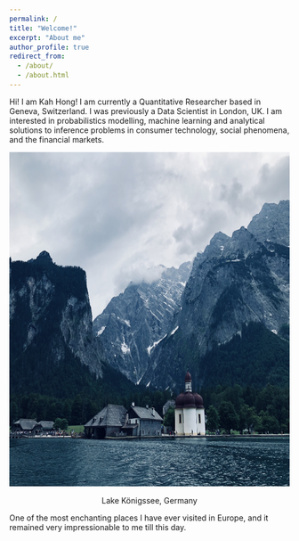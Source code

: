 ```yaml
---
permalink: /
title: "Welcome!"
excerpt: "About me"
author_profile: true
redirect_from: 
  - /about/
  - /about.html
---
```


Hi! I am Kah Hong! I am currently a Quantitative Researcher based in Geneva, Switzerland. I was previously a Data Scientist in London, UK. I am interested in probabilistics modelling, machine learning and analytical solutions to inference problems in consumer technology, social phenomena, and the financial markets.

<p align="center">
  <img src="/images/kognisee.jpeg" width="800" height="600" />
</p>
<p align = "center">
Lake Königssee, Germany
</p>

One of the most enchanting places I have ever visited in Europe, and it remained very impressionable to me till this day.

